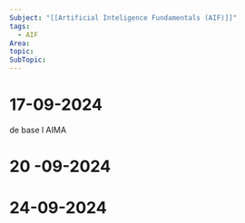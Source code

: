 ```yaml
---
Subject: "[[Artificial Inteligence Fundamentals (AIF)]]"
tags:
  - AIF
Area: 
topic: 
SubTopic: 
---
```


# 17-09-2024


de base l AIMA


# 20 -09-2024


# 24-09-2024
